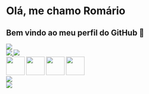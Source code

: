 <!-- ### Hi there 👋 -->

<!--
**romariopaixao/romariopaixao** is a ✨ _special_ ✨ repository because its `README.md` (this file) appears on your GitHub profile.

Here are some ideas to get you started:

- 🔭 I’m currently working on ...
- 🌱 I’m currently learning ...
- 👯 I’m looking to collaborate on ...
- 🤔 I’m looking for help with ...
- 💬 Ask me about ...
- 📫 How to reach me: ...
- 😄 Pronouns: ...
- ⚡ Fun fact: ...
-->
<h1>Olá, me chamo Romário </h1>
<h2> Bem vindo ao meu perfil do GitHub 👋</h2>
<div>  
  <img src="https://i.imgur.com/ILsZ8Ji.gif">
</div>

<div>
  <a href="mailto:romagalera@gmail.com">
    <img src="https://img.shields.io/badge/email-teste?logo=gmail&styler=plastic&logoColor=EA4335&color=red">    
  </a>
  
  <a href="https://www.linkedin.com/in/romariopaixao" target="_blank">
    <img src="https://img.shields.io/badge/meu_linkedin-teste?logo=linkedin&styler=plastic&color=0A66C2">
  </a>
</div>

<div>
  
  <img src="https://cdn.jsdelivr.net/gh/devicons/devicon/icons/python/python-original-wordmark.svg" width=50/>  
  <img src="https://cdn.jsdelivr.net/gh/devicons/devicon/icons/php/php-original.svg" width=50/>
  <img src="https://cdn.jsdelivr.net/gh/devicons/devicon/icons/javascript/javascript-original.svg" width=50/> 
  <img src="https://cdn.jsdelivr.net/gh/devicons/devicon/icons/html5/html5-original.svg" width=50/>
  
</div>
<div>
  <img src="https://github-readme-stats.vercel.app/api?username=romariopaixao&theme=dracula"/>
  
</div>
<div>
  <img src="https://github-readme-stats.vercel.app/api/top-langs/?username=romariopaixao&theme=dracula"/>
</div>

